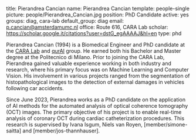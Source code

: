 title: Pierandrea Cancian
name: Pierandrea Cancian
template: people-single
picture: people/Pierandrea_Cancian.jpg
position: PhD Candidate
active: yes
groups: diag, cara-lab
default_group: diag
email: p.cancian@amsterdamumc.nl
office: Route 616, CARA Lab
scholar: https://scholar.google.it/citations?user=dstG_egAAAAJ&hl=en
type: phd

Pierandrea Cancian (1994) is a Biomedical Engineer and PhD candidate at the [CARA Lab](https://www.cara-ai-lab.nl/) and [qurAI](https://qurai.amsterdam/) group. He earned both his Bachelor and Master degree at the Politecnico di Milano. Prior to joining the CARA Lab, Pierandrea gained valuable experience working in both industry and research, where his primary focus was on Machine Learning and Computer Vision. His involvement in various projects ranged from the segmentation of histopathological images to the detection of external damages in vehicles following car accidents.

Since June 2023, Pierandrea works as a PhD candidate on the application of AI methods for the automated analysis of optical coherence tomography (OCT) images. The primary objective of his project is to enable real-time analysis of coronary OCT during cardiac catheterization procedures. This research is supervised by Ivana Isgum, Niels van Royen, [member/simone-saitta] and [member/jos-thannhauser].
